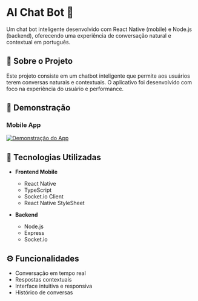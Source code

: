 # AI Chat Bot 🤖

Um chat bot inteligente desenvolvido com React Native (mobile) e Node.js (backend), oferecendo uma experiência de conversação natural e contextual em português.

## 📱 Sobre o Projeto

Este projeto consiste em um chatbot inteligente que permite aos usuários terem conversas naturais e contextuais. O aplicativo foi desenvolvido com foco na experiência do usuário e performance.

## 🎥 Demonstração

### Mobile App

[![Demonstração do App](https://i.giphy.com/media/v1.Y2lkPTc5MGI3NjExemVtaTJwYTlqenQ5dXk0YzA2MTNvdDQxNmE4NTZ4ZGcwa212ajE1ZyZlcD12MV9pbnRlcm5hbF9naWZfYnlfaWQmY3Q9Zw/JAHWtZuUsqsTjMLcUQ/giphy.gif)](https://i.giphy.com/media/v1.Y2lkPTc5MGI3NjExemVtaTJwYTlqenQ5dXk0YzA2MTNvdDQxNmE4NTZ4ZGcwa212ajE1ZyZlcD12MV9pbnRlcm5hbF9naWZfYnlfaWQmY3Q9Zw/JAHWtZuUsqsTjMLcUQ/giphy.gif)

## 🚀 Tecnologias Utilizadas

- **Frontend Mobile**

  - React Native
  - TypeScript
  - Socket.io Client
  - React Native StyleSheet

- **Backend**
  - Node.js
  - Express
  - Socket.io

## ⚙️ Funcionalidades

- Conversação em tempo real
- Respostas contextuais
- Interface intuitiva e responsiva
- Histórico de conversas
